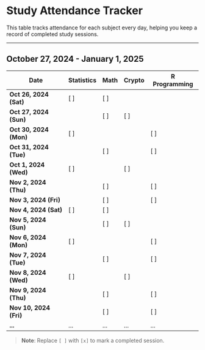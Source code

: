 # Study Attendance Tracker

This table tracks attendance for each subject every day, helping you keep a record of completed study sessions.

---

## October 27, 2024 - January 1, 2025

| Date         | Statistics | Math | Crypto | R Programming |
|--------------|------------|------|--------|---------------|
| **Oct 26, 2024 (Sat)** | [ ] | [ ] |   |   |
| **Oct 27, 2024 (Sun)** |   | [ ] | [ ] |   |
| **Oct 30, 2024 (Mon)** | [ ] |   |   | [ ] |
| **Oct 31, 2024 (Tue)** |   | [ ] |   | [ ] |
| **Oct 1, 2024 (Wed)** | [ ] |   | [ ] |   |
| **Nov 2, 2024 (Thu)**  |   | [ ] |   | [ ] |
| **Nov 3, 2024 (Fri)**  |   | [ ] |   | [ ] |
| **Nov 4, 2024 (Sat)**  | [ ] | [ ] |   |   |
| **Nov 5, 2024 (Sun)**  |   | [ ] | [ ] |   |
| **Nov 6, 2024 (Mon)**  | [ ] |   |   | [ ] |
| **Nov 7, 2024 (Tue)**  |   | [ ] |   | [ ] |
| **Nov 8, 2024 (Wed)**  | [ ] |   | [ ] |   |
| **Nov 9, 2024 (Thu)**  |   | [ ] |   | [ ] |
| **Nov 10, 2024 (Fri)**  |   | [ ] |   | [ ] |
| **...**        | ...        | ...  | ...    | ... |

> **Note**: Replace `[ ]` with `[x]` to mark a completed session.


